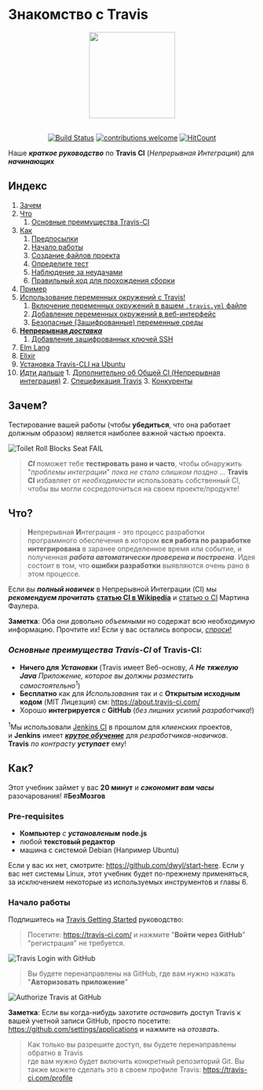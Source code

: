 # Знакомство с Travis

<div align="center">
    <a href="https://travis-ci.com/">
        <img src="https://travis-ci.com/images/logos/Tessa-pride-4.svg" width="175">
    </a>
</div>
<br />

<div align="center">

[![Build Status](https://travis-ci.org/dwyl/learn-travis.svg?branch=master)](https://travis-ci.org/dwyl/learn-travis)
[![contributions welcome](https://img.shields.io/badge/contributions-welcome-brightgreen.svg?style=flat)](https://github.com/dwyl/learn-travis/issues)
[![HitCount](https://hits.dwyl.io/dwyl/learn-travis.svg)](https://hits.dwyl.io/dwyl/learn-travis)

</div>

Наше ***краткое руководство*** по **Travis CI** (*Непрерывная Интеграция*)
для ***начинающих***

##  Индекс

1.  [Зачем](#зачем)
2.  [Что](#что)
    1.  [Основные преимущества Travis-CI](#ключевые-преимущества)
3.  [Как](#как)
    1.  [Предпосылки](#предпосылки)
    2.  [Начало работы](#начало-работы)
    3.  [Создание файлов проекта](#создание-файлов-проекта)
    4.  [Определите тест](#определите-тест)
    5.  [Наблюдение за неудачами](#наблюдение-за-неудачами)
    6.  [Правильный код для прохождения сборки](#correct-code-to-pass-build)
4.  [Пример](#пример)
5.  [Использование переменных окружений с Travis!](#переменная-окружения)
    1. [Включение переменных окружений в вашем `.travis.yml` файле](#переменные-окружения-travis.yml)
    2. [Добавление переменных окружений в веб-интерфейс](#переменные-окружения-web-интерфейс)
    3. [Безопасные (Зашифрованные) переменные среды](#защищенные-переменные-окружения)
6.  [**Непрерывная _доставка_**](#непрерывная-доставка)
    1. [Добавление зашифрованных ключей SSH]()
7.  [Elm Lang](#elm-lang)
8.  [Elixir](#elixir-lang)
9.  [Установка Travis-CLI на Ubuntu](#установка-travis-cli-на-ubuntu)
10.  [Идти дальше](#идти-дальше)
    1.  [Дополнительно об Общей CI (Непрерывная интеграция)](#общая-ci)
    2.  [Спецификация Travis](#спецификация-travis)
    3.  [Конкуренты](#конкуренты)

<a name="зачем"></a>
## Зачем?

Тестирование вашей работы (чтобы **убедиться**, что она работает должным образом) является наиболее важной частью проекта.

![Toilet Roll Blocks Seat FAIL](https://user-images.githubusercontent.com/194400/28815447-5458823c-7699-11e7-8c65-bcf9e4569388.png "Toilet Roll Blocks Seat from Closing. Fail!")

> ***CI*** поможет тебе **тестировать рано и часто**, чтобы обнаружить "*проблемы интеграции*"
_пока не стало слишком поздно ..._
> **Travis CI** избавляет от *необходимости* использовать собственный CI, чтобы вы могли сосредоточиться на своем проекте/продукте!

<a name="что"></a>
## Что?

> **Н**епрерывная **И**нтеграция - это процесс разработки программного обеспечения
> в котором **вся работа по разработке интегрирована** в заранее определенное время
> или событие, и полученная ***работа автоматически проверена и построена***.
> Идея состоит в том, что **ошибки разработки** выявляются очень рано в этом процессе.

Если вы ***полный новичек*** в Непрерывной Интеграции (CI)
мы ***рекомендуем прочитать*** [**статью CI в Wikipedia**](https://ru.wikipedia.org/wiki/Continuous_integration)
и [статью о CI](https://www.martinfowler.com/articles/continuousIntegration.html) Мартина Фаулера.

**Заметка**: Оба они довольно *объемными*
но содержат всю необходимую информацию.
Прочтите их! Если у вас остались вопросы,
[*спроси*!](https://github.com/dwyl/learn-travis/issues)

<a name="ключевые-преимущества"></a>
### *Основные преимущества Travis-CI* of Travis-CI:

- **Ничего для** ***Установки*** (Travis имеет Веб-основу,
  *А* ***Не*** ***тяжелую Java***
  *Приложение, которое вы должны разместить самостоятельно*<sup>1</sup>)
- **Бесплатно** как для *Использования* так и с **Открытым исходным кодом** (MIT Лицезция) см: https://about.travis-ci.com/
- Хорошо **интегрируется** с **GitHub** (*без лишних усилий разработчика*!)


<sup>1</sup>Мы использовали [Jenkins CI](https://jenkins-ci.org) в прошлом для *клиенских* проектов,  
и **Jenkins** имеет
[***крутое обучение***](https://shop.oreilly.com/product/0636920010326.do)
для *резработчиков-новичков*.  
**Travis** *по контрасту* ***уступает*** ему!

<a name="как"></a>
## Как?

Этот учебник займет у вас **20 минут** и ***сэкономит вам часы***
разочарования! #**БезМозгов**

<a name="pre-requisites"></a>
### Pre-requisites

+ **Компьютер** *с* ***установленым*** **node.js**
+ любой **текстовый редактор**
+ машина с системой Debian (Например Ubuntu)

Если у вас их нет, смотрите: https://github.com/dwyl/start-here.
Если у вас нет системы Linux, этот учебник будет по-прежнему применяться, за исключением
некоторые из используемых инструментов и главы 6.

<a name="начало-работы"></a>
### Начало работы

Подпишитесь на [Travis Getting Started](https://about.travis-ci.com/docs/user/getting-started/) руководство:

> Посетите: https://travis-ci.com/ и нажмите "**Войти через GitHub**" "регистрация" не требуется.

![Travis Login with GitHub](https://user-images.githubusercontent.com/7784660/42061902-fed5be72-7b2b-11e8-9f70-7c4eec7e1807.jpg "Sign in with GitHub")

> Вы будете перенаправлены на GitHub, где вам нужно нажать "**Авторизовать приложение**"

![Authorize Travis at GitHub](https://user-images.githubusercontent.com/7784660/42060974-e6384036-7b28-11e8-9aa1-1535dabe0dee.jpg "Authorize Travis GitHub")

**Заметка**: Если вы когда-нибудь захотите *остановить* доступ Travis к вашей учетной записи GitHub,
просто посетите: https://github.com/settings/applications и нажмите на *отозвать*.

> Как только вы разрешите доступ, вы будете перенаправлены обратно в Travis  
> где вам нужно будет включить конкретный репозиторий Git. 
> Вы также можете сделать это в своем профиле Travis:
https://travis-ci.com/profile
